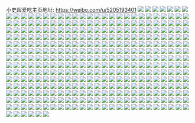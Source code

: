 小史超爱吃主页地址: https://weibo.com/u/5205193401 
![](https://wx4.sinaimg.cn/mw2000/005GgsAhgy1h9kuqoq9icj31zl2osb2a.jpg) 
![](https://wx4.sinaimg.cn/mw2000/005GgsAhgy1h9kuqrbobuj31o0280hdt.jpg) 
![](https://wx4.sinaimg.cn/mw2000/005GgsAhgy1h9kuqta5vmj33402c07wj.jpg) 
![](https://wx4.sinaimg.cn/mw2000/005GgsAhgy1h9kuqn5y8oj31o0280hdt.jpg) 
![](https://wx4.sinaimg.cn/mw2000/005GgsAhgy1h9ju7c0accj33402c0npf.jpg) 
![](https://wx4.sinaimg.cn/mw2000/005GgsAhgy1h9ju7kuhmoj30u00sfdp9.jpg) 
![](https://wx4.sinaimg.cn/mw2000/005GgsAhgy1h9ju7eg4awj31hc0u0wxc.jpg) 
![](https://wx4.sinaimg.cn/mw2000/005GgsAhgy1h9ju7if827j31bf0zkqbq.jpg) 
![](https://wx4.sinaimg.cn/mw2000/005GgsAhgy1h9ju7jxuppj32c0340qv6.jpg) 
![](https://wx4.sinaimg.cn/mw2000/005GgsAhgy1h9ju7kh7o2j31bf0zk0yy.jpg) 
![](https://wx4.sinaimg.cn/mw2000/005GgsAhgy1h8vco9opebj32c03407wi.jpg) 
![](https://wx4.sinaimg.cn/mw2000/005GgsAhgy1h8vcofg46sj32c03404qq.jpg) 
![](https://wx4.sinaimg.cn/mw2000/005GgsAhgy1h8vcom6hngj322x2om4qq.jpg) 
![](https://wx4.sinaimg.cn/mw2000/005GgsAhgy1h8vcop47toj30u01hcap9.jpg) 
![](https://wx4.sinaimg.cn/mw2000/005GgsAhgy1h8vcor147vj32ds1scx6p.jpg) 
![](https://wx4.sinaimg.cn/mw2000/005GgsAhgy1h8vco3x6r2j32c03404qq.jpg) 
![](https://wx4.sinaimg.cn/mw2000/005GgsAhgy1h8vcortoh7j31hc0u0n3p.jpg) 
![](https://wx4.sinaimg.cn/mw2000/005GgsAhgy1h8vcos7cxjj31ba0zg0x2.jpg) 
![](https://wx4.sinaimg.cn/mw2000/005GgsAhgy1h88dilp76bj31o01o04qp.jpg) 
![](https://wx4.sinaimg.cn/mw2000/005GgsAhgy1h88dik7j5ij31o01o07wh.jpg) 
![](https://wx4.sinaimg.cn/mw2000/005GgsAhgy1h88dimp2kxj30sg0sgwsp.jpg) 
![](https://wx4.sinaimg.cn/mw2000/005GgsAhgy1h88dinonvsj31o01o0wxj.jpg) 
![](https://wx4.sinaimg.cn/mw2000/005GgsAhgy1h7yq64kmwbj30u0140q8b.jpg) 
![](https://wx4.sinaimg.cn/mw2000/005GgsAhgy1h7yq634h4cj30u0140wjm.jpg) 
![](https://wx4.sinaimg.cn/mw2000/005GgsAhgy1h7yq65jwd1j30u014042u.jpg) 
![](https://wx4.sinaimg.cn/mw2000/005GgsAhgy1h7yq66rgr6j30u0140jvy.jpg) 
![](https://wx4.sinaimg.cn/mw2000/005GgsAhgy1h71skd502wj30wc0jwtdc.jpg) 
![](https://wx4.sinaimg.cn/mw2000/005GgsAhly1h6z7qic2qlj323u35sgt5.jpg) 
![](https://wx4.sinaimg.cn/mw2000/005GgsAhly1h6z7qde3s6j323u35shdt.jpg) 
![](https://wx4.sinaimg.cn/mw2000/005GgsAhly1h6z7qg5e0bj323u35s781.jpg) 
![](https://wx4.sinaimg.cn/mw2000/005GgsAhly1h6z7ql2i8tj323u35s0v7.jpg) 
![](https://wx4.sinaimg.cn/mw2000/005GgsAhly1h6vpx1jeasj31o01o048z.jpg) 
![](https://wx4.sinaimg.cn/mw2000/005GgsAhly1h6vpxj3zrtj31l31o0e81.jpg) 
![](https://wx4.sinaimg.cn/mw2000/005GgsAhly1h6vpx5c0ynj31o0280ndv.jpg) 
![](https://wx4.sinaimg.cn/mw2000/005GgsAhly1h6vpxd4rizj30sg0lcwg9.jpg) 
![](https://wx4.sinaimg.cn/mw2000/005GgsAhly1h6vpx8fog5j31o01o0gyf.jpg) 
![](https://wx4.sinaimg.cn/mw2000/005GgsAhly1h6vpxdr3ydj30sg0lcjt6.jpg) 
![](https://wx4.sinaimg.cn/mw2000/005GgsAhly1h6vpxgiz4oj32801o0kh3.jpg) 
![](https://wx4.sinaimg.cn/mw2000/005GgsAhly1h6vpxlcisej31mj1o07wh.jpg) 
![](https://wx4.sinaimg.cn/mw2000/005GgsAhly1h6vpxcee1dj31n21o0x6p.jpg) 
![](https://wx4.sinaimg.cn/mw2000/005GgsAhly1h6kagiryl9j33402c04qr.jpg) 
![](https://wx4.sinaimg.cn/mw2000/005GgsAhgy1h6grjx8whyj30u0140gpx.jpg) 
![](https://wx4.sinaimg.cn/mw2000/005GgsAhgy1h6grjyb200j30u0140ag9.jpg) 
![](https://wx4.sinaimg.cn/mw2000/005GgsAhgy1h6grjw3rfhj30u0140q5l.jpg) 
![](https://wx4.sinaimg.cn/mw2000/005GgsAhgy1h6grjziburj30u0140k0p.jpg) 
![](https://wx4.sinaimg.cn/mw2000/005GgsAhgy1h66fdpj51pj30sv1fbq7o.jpg) 
![](https://wx4.sinaimg.cn/mw2000/005GgsAhgy1h61x05bz3ej30wi1yck7j.jpg) 
![](https://wx4.sinaimg.cn/mw2000/005GgsAhgy1h61x04g145j30rg1csgp4.jpg) 
![](https://wx4.sinaimg.cn/mw2000/005GgsAhgy1h54458cwefj32c0340u0y.jpg) 
![](https://wx4.sinaimg.cn/mw2000/005GgsAhgy1h5445jjbqtj32c0340x6r.jpg) 
![](https://wx4.sinaimg.cn/mw2000/005GgsAhgy1h5445azk4ij32c0340kjn.jpg) 
![](https://wx4.sinaimg.cn/mw2000/005GgsAhgy1h5445ehixij32c03407wi.jpg) 
![](https://wx4.sinaimg.cn/mw2000/005GgsAhgy1h5445np43oj32c02c01ky.jpg) 
![](https://wx4.sinaimg.cn/mw2000/005GgsAhgy1h5445h74euj32c0340b2a.jpg) 
![](https://wx4.sinaimg.cn/mw2000/005GgsAhgy1h5445pcky8j32c02c04qq.jpg) 
![](https://wx4.sinaimg.cn/mw2000/005GgsAhgy1h5445lx6dkj32c03407wj.jpg) 
![](https://wx4.sinaimg.cn/mw2000/005GgsAhgy1h5445quhvxj32c02c07wi.jpg) 
![](https://wx4.sinaimg.cn/mw2000/005GgsAhly1h4jjv27grfj30xc0xctgr.jpg) 
![](https://wx4.sinaimg.cn/mw2000/005GgsAhgy1h49qi0de1xj31eu17udl4.jpg) 
![](https://wx4.sinaimg.cn/mw2000/005GgsAhgy1h3sjc9zhnij30xc0xc7ay.jpg) 
![](https://wx4.sinaimg.cn/mw2000/005GgsAhgy1h3sjcajl4lj30xc0xcdop.jpg) 
![](https://wx4.sinaimg.cn/mw2000/005GgsAhgy1h3sjcb60g6j30xc0xc7a3.jpg) 
![](https://wx4.sinaimg.cn/mw2000/005GgsAhgy1h3sjcbr4zhj30ui0vj0ya.jpg) 
![](https://wx4.sinaimg.cn/mw2000/005GgsAhgy1h3rkl2gz9aj321030be82.jpg) 
![](https://wx4.sinaimg.cn/mw2000/005GgsAhgy1h3rkl6ieexj33402c0x6r.jpg) 
![](https://wx4.sinaimg.cn/mw2000/005GgsAhgy1h3rkl9tqg9j32di2k8u0x.jpg) 
![](https://wx4.sinaimg.cn/mw2000/005GgsAhgy1h3ehj1ptwej31qe2kcu0x.jpg) 
![](https://wx4.sinaimg.cn/mw2000/005GgsAhgy1h3ehj4ixtnj31vb2ca1ky.jpg) 
![](https://wx4.sinaimg.cn/mw2000/005GgsAhgy1h3ehj9vwukj32tc240qv6.jpg) 
![](https://wx4.sinaimg.cn/mw2000/005GgsAhgy1h3chpv6ddkj30xc0xcafb.jpg) 
![](https://wx4.sinaimg.cn/mw2000/005GgsAhgy1h3chpvk4voj30xc0xcn2o.jpg) 
![](https://wx4.sinaimg.cn/mw2000/005GgsAhgy1h34pvnzh7gj32bc1jkqu7.jpg) 
![](https://wx4.sinaimg.cn/mw2000/005GgsAhgy1h34qzsgrfyj33k02o0b2a.jpg) 
![](https://wx4.sinaimg.cn/mw2000/005GgsAhgy1h34r5hhmyej32qk3nex6q.jpg) 
![](https://wx4.sinaimg.cn/mw2000/005GgsAhgy1h34r5sh0o5j32n63lwx6q.jpg) 
![](https://wx4.sinaimg.cn/mw2000/005GgsAhgy1h34r5wdpwej32nx23ke82.jpg) 
![](https://wx4.sinaimg.cn/mw2000/005GgsAhgy1h34r5xkpm7j30xt1e8thd.jpg) 
![](https://wx4.sinaimg.cn/mw2000/005GgsAhgy1h2yryowf8vj32fk1k04qp.jpg) 
![](https://wx4.sinaimg.cn/mw2000/005GgsAhgy1h2yrz3cbqyj32dc35skjn.jpg) 
![](https://wx4.sinaimg.cn/mw2000/005GgsAhgy1h2yrykz2ndj335s2dcnpd.jpg) 
![](https://wx4.sinaimg.cn/mw2000/005GgsAhgy1h2yry4zib4j30u00u0n9r.jpg) 
![](https://wx4.sinaimg.cn/mw2000/005GgsAhgy1h2yryc9bilj32dc35shdv.jpg) 
![](https://wx4.sinaimg.cn/mw2000/005GgsAhgy1h2yry5lrfwj30u0140149.jpg) 
![](https://wx4.sinaimg.cn/mw2000/005GgsAhgy1h2u0gh451nj32kw3vchdw.jpg) 
![](https://wx4.sinaimg.cn/mw2000/005GgsAhgy1h2u6rtc75aj31400u0jzz.jpg) 
![](https://wx4.sinaimg.cn/mw2000/005GgsAhgy1h2u0gljo89j33o02g0hdw.jpg) 
![](https://wx4.sinaimg.cn/mw2000/005GgsAhgy1h2u0gpxvcwj33o02g0hdw.jpg) 
![](https://wx4.sinaimg.cn/mw2000/005GgsAhgy1h2u0guinc6j33o02g0e84.jpg) 
![](https://wx4.sinaimg.cn/mw2000/005GgsAhgy1h2u0gyjqmnj33o02g0e84.jpg) 
![](https://wx4.sinaimg.cn/mw2000/005GgsAhgy1h2u6rw43q6j33o02g0e84.jpg) 
![](https://wx4.sinaimg.cn/mw2000/005GgsAhgy1h2u6rzj5bej32kw3vc4qs.jpg) 
![](https://wx4.sinaimg.cn/mw2000/005GgsAhgy1h2u6s3gpdrj33o02g04qs.jpg) 
![](https://wx4.sinaimg.cn/mw2000/005GgsAhgy1h2u89vtrg7j33o02g0b2c.jpg) 
![](https://wx4.sinaimg.cn/mw2000/005GgsAhgy1h2u8mqqyz6j32kw3vc4qs.jpg) 
![](https://wx4.sinaimg.cn/mw2000/005GgsAhgy1h2ntznq9r7j32cu232npd.jpg) 
![](https://wx4.sinaimg.cn/mw2000/005GgsAhgy1h2ntzqapcej32471oahdt.jpg) 
![](https://wx4.sinaimg.cn/mw2000/005GgsAhgy1h2ntzuiyxcj33k02o0b2b.jpg) 
![](https://wx4.sinaimg.cn/mw2000/005GgsAhgy1h2ntzxunvlj337k2eou0y.jpg) 
![](https://wx4.sinaimg.cn/mw2000/005GgsAhgy1h2gb1pmqixj30xc0xcdoj.jpg) 
![](https://wx4.sinaimg.cn/mw2000/005GgsAhgy1h2gb1q2jbkj30xc0xcthk.jpg) 
![](https://wx4.sinaimg.cn/mw2000/005GgsAhgy1h2gb1qkwo3j30xc0xcwo8.jpg) 
![](https://wx4.sinaimg.cn/mw2000/005GgsAhgy1h2gb1qzlo0j30xc0xc47s.jpg) 
![](https://wx4.sinaimg.cn/mw2000/005GgsAhgy1h2gb1rfu6tj30xc0xcwo6.jpg) 
![](https://wx4.sinaimg.cn/mw2000/005GgsAhgy1h2gb1ueew1j32dc35sb2a.jpg) 
![](https://wx4.sinaimg.cn/mw2000/005GgsAhgy1h2fqnq6kckj30xc0xcqlu.jpg) 
![](https://wx4.sinaimg.cn/mw2000/005GgsAhgy1h2fqnqnbmkj30xc0xcwrs.jpg) 
![](https://wx4.sinaimg.cn/mw2000/005GgsAhgy1h2fqnsrajtj33402c01l0.jpg) 
![](https://wx4.sinaimg.cn/mw2000/005GgsAhgy1h2fqntu3jlj32dc35sx6p.jpg) 
![](https://wx4.sinaimg.cn/mw2000/005GgsAhgy1h2bkje29gyj335s2dcnpf.jpg) 
![](https://wx4.sinaimg.cn/mw2000/005GgsAhgy1h2bkjhzct4j335s2dcb2b.jpg) 
![](https://wx4.sinaimg.cn/mw2000/005GgsAhgy1h2bkjfxr8gj32nz20b7wi.jpg) 
![](https://wx4.sinaimg.cn/mw2000/005GgsAhgy1h2bkjel88kj30u013ztkl.jpg) 
![](https://wx4.sinaimg.cn/mw2000/005GgsAhgy1h2bkjjejelj322o1ufkjl.jpg) 
![](https://wx4.sinaimg.cn/mw2000/005GgsAhgy1h27qwgk7naj32fm1x6e82.jpg) 
![](https://wx4.sinaimg.cn/mw2000/005GgsAhgy1h27qwix65uj32ps269hdv.jpg) 
![](https://wx4.sinaimg.cn/mw2000/005GgsAhgy1h27qwky8b8j31q524xkjl.jpg) 
![](https://wx4.sinaimg.cn/mw2000/005GgsAhgy1h27qwn87wwj335s2dc1ky.jpg) 
![](https://wx4.sinaimg.cn/mw2000/005GgsAhgy1h27qwq0v0bj325n348hdv.jpg) 
![](https://wx4.sinaimg.cn/mw2000/005GgsAhgy1h24t9j0ss8j30xc0xctlt.jpg) 
![](https://wx4.sinaimg.cn/mw2000/005GgsAhgy1h1xv1d0dtnj325n348hdv.jpg) 
![](https://wx4.sinaimg.cn/mw2000/005GgsAhgy1h1vbo3i95tj335s2dckjn.jpg) 
![](https://wx4.sinaimg.cn/mw2000/005GgsAhgy1h1vboaingpj335s2dc1ky.jpg) 
![](https://wx4.sinaimg.cn/mw2000/005GgsAhgy1h1vbo5b0k1j32zx28yx6q.jpg) 
![](https://wx4.sinaimg.cn/mw2000/005GgsAhgy1h1vbo7f2jlj335s2dchdv.jpg) 
![](https://wx4.sinaimg.cn/mw2000/005GgsAhgy1h1vbo9ea6nj32yp27p1kz.jpg) 
![](https://wx4.sinaimg.cn/mw2000/005GgsAhgy1h1vbo14kp0j335s2dc4qr.jpg) 
![](https://wx4.sinaimg.cn/mw2000/005GgsAhgy1h1vbog1o63j325m2nykjm.jpg) 
![](https://wx4.sinaimg.cn/mw2000/005GgsAhgy1h1vbocemmbj324l2u5kjn.jpg) 
![](https://wx4.sinaimg.cn/mw2000/005GgsAhgy1h1vboec4qwj31zu2nub2a.jpg) 
![](https://wx4.sinaimg.cn/mw2000/005GgsAhgy1h1tcdig9gyj33402c04qs.jpg) 
![](https://wx4.sinaimg.cn/mw2000/005GgsAhgy1h1tcdl0gcuj33402c07wj.jpg) 
![](https://wx4.sinaimg.cn/mw2000/005GgsAhgy1h1tcdizuz2j30qn0f0h1q.jpg) 
![](https://wx4.sinaimg.cn/mw2000/005GgsAhgy1h1tcdnbs0uj31sc2ds4qq.jpg) 
![](https://wx4.sinaimg.cn/mw2000/005GgsAhgy1h1tcdpdnlhj31sc2dsnpe.jpg) 
![](https://wx4.sinaimg.cn/mw2000/005GgsAhgy1h1tcdrfnphj32c0340e83.jpg) 
![](https://wx4.sinaimg.cn/mw2000/005GgsAhgy1h1tcdsxhvjj335s2dcu0x.jpg) 
![](https://wx4.sinaimg.cn/mw2000/005GgsAhgy1h1s6iot2pwj30xc0xc1ar.jpg) 
![](https://wx4.sinaimg.cn/mw2000/005GgsAhgy1h1s6it4zmij32dc35sqv7.jpg) 
![](https://wx4.sinaimg.cn/mw2000/005GgsAhgy1h1s6itu30cj30u00u0ah8.jpg) 
![](https://wx4.sinaimg.cn/mw2000/005GgsAhgy1h1s6iuf9vbj30u00u016l.jpg) 
![](https://wx4.sinaimg.cn/mw2000/005GgsAhgy1h1s4xe21e0j30qo0hyju5.jpg) 
![](https://wx4.sinaimg.cn/mw2000/005GgsAhgy1h1mtdj6rbfj31g91cjar7.jpg) 
![](https://wx4.sinaimg.cn/mw2000/005GgsAhgy1h1jy73zcy3j318g0xcdpb.jpg) 
![](https://wx4.sinaimg.cn/mw2000/005GgsAhgy1h1jy74j5faj318g0xcajp.jpg) 
![](https://wx4.sinaimg.cn/mw2000/005GgsAhgy1h1jy75mng0j30xc0xcwm3.jpg) 
![](https://wx4.sinaimg.cn/mw2000/005GgsAhgy1h1jy76982xj318g0xcn6o.jpg) 
![](https://wx4.sinaimg.cn/mw2000/005GgsAhgy1h1jy76tv0tj30xc0xcdnf.jpg) 
![](https://wx4.sinaimg.cn/mw2000/005GgsAhgy1h1jy77augjj30xc0xcdme.jpg) 
![](https://wx4.sinaimg.cn/mw2000/005GgsAhgy1h1jy77s3byj30xc0xc471.jpg) 
![](https://wx4.sinaimg.cn/mw2000/005GgsAhgy1h0yp18srlij335s2dcu0y.jpg) 
![](https://wx4.sinaimg.cn/mw2000/005GgsAhgy1h0yp172df7j30zg1ba1j4.jpg) 
![](https://wx4.sinaimg.cn/mw2000/005GgsAhgy1h0wegvu5xij30u01400z5.jpg) 
![](https://wx4.sinaimg.cn/mw2000/005GgsAhgy1h0wegx4wg4j30xc0xcqem.jpg) 
![](https://wx4.sinaimg.cn/mw2000/005GgsAhgy1h0wegwmdkyj30xc18g7gb.jpg) 
![](https://wx4.sinaimg.cn/mw2000/005GgsAhgy1h0wegxr55vj30xc0xcwqb.jpg) 
![](https://wx4.sinaimg.cn/mw2000/005GgsAhgy1h0weh8crp5j335s2dce82.jpg) 
![](https://wx4.sinaimg.cn/mw2000/005GgsAhgy1h0wegyd0pij30xc0xcdrd.jpg) 
![](https://wx4.sinaimg.cn/mw2000/005GgsAhgy1h0wegyvdjlj30u00u0tly.jpg) 
![](https://wx4.sinaimg.cn/mw2000/005GgsAhgy1h0weh9jjwpj30xc0xc49x.jpg) 
![](https://wx4.sinaimg.cn/mw2000/005GgsAhgy1h0weh91n4vj30xc18gtkm.jpg) 
![](https://wx4.sinaimg.cn/mw2000/005GgsAhgy1h0u57dtyi6j335s2dcu0y.jpg) 
![](https://wx4.sinaimg.cn/mw2000/005GgsAhgy1h0u57gk2f1j32dc35s7wi.jpg) 
![](https://wx4.sinaimg.cn/mw2000/005GgsAhgy1h0u57k6x4lj335s2dc7wj.jpg) 
![](https://wx4.sinaimg.cn/mw2000/005GgsAhgy1h0u57pxx6nj335s2dc4qr.jpg) 
![](https://wx4.sinaimg.cn/mw2000/005GgsAhgy1h0u57lpdzdj335s2dc4qq.jpg) 
![](https://wx4.sinaimg.cn/mw2000/005GgsAhgy1h0u57n905sj335s2dcx6p.jpg) 
![](https://wx4.sinaimg.cn/mw2000/005GgsAhgy1h0u57r5zfhj30xc0xcdqz.jpg) 
![](https://wx4.sinaimg.cn/mw2000/005GgsAhgy1h0u57rw8mmj30xc0xctjk.jpg) 
![](https://wx4.sinaimg.cn/mw2000/005GgsAhgy1h0u57tkchtj30xc0xcdre.jpg) 
![](https://wx4.sinaimg.cn/mw2000/005GgsAhgy1h0l8j8rgzgj335s2dc4qq.jpg) 
![](https://wx4.sinaimg.cn/mw2000/005GgsAhgy1h0l8j9qyzaj30on1hcgzh.jpg) 
![](https://wx4.sinaimg.cn/mw2000/005GgsAhgy1h0l8jacio4j30on1hcdoz.jpg) 
![](https://wx4.sinaimg.cn/mw2000/005GgsAhgy1h0l8jaxdeoj30xc0xcn95.jpg) 
![](https://wx4.sinaimg.cn/mw2000/005GgsAhgy1h0l8jbmv9rj30xc0xcqer.jpg) 
![](https://wx4.sinaimg.cn/mw2000/005GgsAhgy1h0l8jcz1vsj30xc0xc4hj.jpg) 
![](https://wx4.sinaimg.cn/mw2000/005GgsAhgy1h0k39ncn67j335s2dcnpd.jpg) 
![](https://wx4.sinaimg.cn/mw2000/005GgsAhgy1h0k39ovu17j32dc35snpe.jpg) 
![](https://wx4.sinaimg.cn/mw2000/005GgsAhgy1h0fa3i7jl9j316735r7wh.jpg) 
![](https://wx4.sinaimg.cn/mw2000/005GgsAhgy1h0fa3js81lj30sf35q4qp.jpg) 
![](https://wx4.sinaimg.cn/mw2000/005GgsAhgy1h0fa3ldv17j30uk4j2kjl.jpg) 
![](https://wx4.sinaimg.cn/mw2000/005GgsAhgy1h0fa3mxpx2j316n35rb29.jpg) 
![](https://wx4.sinaimg.cn/mw2000/005GgsAhgy1h00h6r5s29j30u00ucdon.jpg) 
![](https://wx4.sinaimg.cn/mw2000/005GgsAhgy1h00h6rz5y1j30u00u6wn7.jpg) 
![](https://wx4.sinaimg.cn/mw2000/005GgsAhgy1h00h6sq18uj30u00uhak5.jpg) 
![](https://wx4.sinaimg.cn/mw2000/005GgsAhgy1gzyuohietsj31hc0u0aiz.jpg) 
![](https://wx4.sinaimg.cn/mw2000/005GgsAhgy1gzwm95p5vcj30u00urth1.jpg) 
![](https://wx4.sinaimg.cn/mw2000/005GgsAhgy1gzwm9658a7j30u00tttgf.jpg) 
![](https://wx4.sinaimg.cn/mw2000/005GgsAhgy1gzwm96gez2j30u00ujaia.jpg) 
![](https://wx4.sinaimg.cn/mw2000/005GgsAhgy1gzwm970onrj30xc0xc14k.jpg) 
![](https://wx4.sinaimg.cn/mw2000/005GgsAhgy1gzwm97i5i5j30xc0xc7g2.jpg) 
![](https://wx4.sinaimg.cn/mw2000/005GgsAhgy1gzwm980gzkj30xc0xcqej.jpg) 
![](https://wx4.sinaimg.cn/mw2000/005GgsAhgy1gzwm98qvt1j30xc0xcqem.jpg) 
![](https://wx4.sinaimg.cn/mw2000/005GgsAhgy1gzwm99a8dij30xc0xc146.jpg) 
![](https://wx4.sinaimg.cn/mw2000/005GgsAhgy1gzoz7ltdgoj335s2dcx6q.jpg) 
![](https://wx4.sinaimg.cn/mw2000/005GgsAhgy1gzoz7m9lzdj30on1hcgv2.jpg) 
![](https://wx4.sinaimg.cn/mw2000/005GgsAhgy1gzncx3h2prj30xc0xcqgh.jpg) 
![](https://wx4.sinaimg.cn/mw2000/005GgsAhgy1gzncx4k59aj30xc0xctm7.jpg) 
![](https://wx4.sinaimg.cn/mw2000/005GgsAhgy1gzncx4195zj30xc0xck4x.jpg) 
![](https://wx4.sinaimg.cn/mw2000/005GgsAhgy1gzncx560d3j30xc0xck1a.jpg) 
![](https://wx4.sinaimg.cn/mw2000/005GgsAhgy1gzncx2zjs8j30xc0xctjd.jpg) 
![](https://wx4.sinaimg.cn/mw2000/005GgsAhgy1gzncx5lqf4j30xc0xc7ea.jpg) 
![](https://wx4.sinaimg.cn/mw2000/005GgsAhgy1gzl1nk0bxaj33344mo7wm.jpg) 
![](https://wx4.sinaimg.cn/mw2000/005GgsAhgy1gzl1nm6tupj323u35skjl.jpg) 
![](https://wx4.sinaimg.cn/mw2000/005GgsAhgy1gzl1npeq9cj33344mo4qu.jpg) 
![](https://wx4.sinaimg.cn/mw2000/005GgsAhgy1gzl1nrq7y0j323u35sb2a.jpg) 
![](https://wx4.sinaimg.cn/mw2000/005GgsAhgy1gzl1ntzkiqj323u35s1ky.jpg) 
![](https://wx4.sinaimg.cn/mw2000/005GgsAhgy1gzl1nxd75ej323u35s7wi.jpg) 
![](https://wx4.sinaimg.cn/mw2000/005GgsAhgy1gzl1o00e81j323u35s1ky.jpg) 
![](https://wx4.sinaimg.cn/mw2000/005GgsAhgy1gzl1o3ch5nj320w31c1ky.jpg) 
![](https://wx4.sinaimg.cn/mw2000/005GgsAhgy1gzl1o7hn1qj323u35skjl.jpg) 
![](https://wx4.sinaimg.cn/mw2000/005GgsAhly1gyx5tncyr8j33vc2kw1kz.jpg) 
![](https://wx4.sinaimg.cn/mw2000/005GgsAhly1gyx5tkf3fyj331c20wqv5.jpg) 
![](https://wx4.sinaimg.cn/mw2000/005GgsAhly1gyx5tofvbqj32kw3vchdu.jpg) 
![](https://wx4.sinaimg.cn/mw2000/005GgsAhly1gyx5tlre0mj33vc2kwb2b.jpg) 
![](https://wx4.sinaimg.cn/mw2000/005GgsAhly1gyx5tjkna4j331c20wb2a.jpg) 
![](https://wx4.sinaimg.cn/mw2000/005GgsAhly1gyx5tik6u0j32kw3vc7wj.jpg) 
![](https://wx4.sinaimg.cn/mw2000/005GgsAhly1gyx5tpphr6j32kw3vc4qr.jpg) 
![](https://wx4.sinaimg.cn/mw2000/005GgsAhly1gyx5tr245zj32kw3vc4qr.jpg) 
![](https://wx4.sinaimg.cn/mw2000/005GgsAhly1gyx5tgl15oj33vc2kwqv6.jpg) 
![](https://wx4.sinaimg.cn/mw2000/005GgsAhly1gyvpvo70uyj33344moe85.jpg) 
![](https://wx4.sinaimg.cn/mw2000/005GgsAhgy1gyqdo677m6j32dc35sb2a.jpg) 
![](https://wx4.sinaimg.cn/mw2000/005GgsAhgy1gyohu5ecidj31y41cptpy.jpg) 
![](https://wx4.sinaimg.cn/mw2000/005GgsAhgy1gymh2j7l0nj32dc35sx6q.jpg) 
![](https://wx4.sinaimg.cn/mw2000/005GgsAhgy1gyferzzowqj335s2dc4qq.jpg) 
![](https://wx4.sinaimg.cn/mw2000/005GgsAhgy1gyatl642xoj335s2dchdv.jpg) 
![](https://wx4.sinaimg.cn/mw2000/005GgsAhgy1gyatl7pn9bj32dc35snpf.jpg) 
![](https://wx4.sinaimg.cn/mw2000/005GgsAhgy1gyatl890mrj30on1hc7fz.jpg) 
![](https://wx4.sinaimg.cn/mw2000/005GgsAhgy1gyatl9pahlj32dc35sb2b.jpg) 
![](https://wx4.sinaimg.cn/mw2000/005GgsAhgy1gy245ykb23j30ws3414qp.jpg) 
![](https://wx4.sinaimg.cn/mw2000/005GgsAhgy1gy245zp05qj32c02c0hdu.jpg) 
![](https://wx4.sinaimg.cn/mw2000/005GgsAhgy1gy2460n59zj335s2dcu0y.jpg) 
![](https://wx4.sinaimg.cn/mw2000/005GgsAhgy1gy2461ydiyj335s2dcnpe.jpg) 
![](https://wx4.sinaimg.cn/mw2000/005GgsAhgy1gxxjfftynjj30u0140wnx.jpg) 
![](https://wx4.sinaimg.cn/mw2000/005GgsAhgy1gxxjfgv7kxj32801o0qv5.jpg) 
![](https://wx4.sinaimg.cn/mw2000/005GgsAhgy1gxxjfirv6hj30uk48s1ky.jpg) 
![](https://wx4.sinaimg.cn/mw2000/005GgsAhgy1gxxjfk8324j30uk3e81ky.jpg) 
![](https://wx4.sinaimg.cn/mw2000/005GgsAhgy1gxxjflzjmkj32dc35s7wi.jpg) 
![](https://wx4.sinaimg.cn/mw2000/005GgsAhgy1gxxjfp374xj32dc35sqv6.jpg) 
![](https://wx4.sinaimg.cn/mw2000/005GgsAhgy1gxxjfqb8mhj31o0280u0x.jpg) 
![](https://wx4.sinaimg.cn/mw2000/005GgsAhgy1gxxjfs4x5qj32c0340hdv.jpg) 
![](https://wx4.sinaimg.cn/mw2000/005GgsAhgy1gxxjft5q2fj32c02c0e82.jpg) 
![](https://wx4.sinaimg.cn/mw2000/005GgsAhgy1gxvxmi70boj32tc2404qq.jpg) 
![](https://wx4.sinaimg.cn/mw2000/005GgsAhgy1gxvxndrtmyj33402c04qr.jpg) 
![](https://wx4.sinaimg.cn/mw2000/005GgsAhgy1gxvxnkjb6kj33402c07wj.jpg) 
![](https://wx4.sinaimg.cn/mw2000/005GgsAhgy1gxvxnliypaj31r80zk4fo.jpg) 
![](https://wx4.sinaimg.cn/mw2000/005GgsAhgy1gxvxnb634nj32c0340qv6.jpg) 
![](https://wx4.sinaimg.cn/mw2000/005GgsAhgy1gxvxmjcd5tj31o0280b26.jpg) 
![](https://wx4.sinaimg.cn/mw2000/005GgsAhgy1gxvxnox2xxj32c0340x6q.jpg) 
![](https://wx4.sinaimg.cn/mw2000/005GgsAhgy1gxvxn7dyn2j31o0280u0x.jpg) 
![](https://wx4.sinaimg.cn/mw2000/005GgsAhgy1gxvxn4l6i0j32c03404qr.jpg) 
![](https://wx4.sinaimg.cn/mw2000/005GgsAhgy1gxvxmm9oh2j31o0280u0x.jpg) 
![](https://wx4.sinaimg.cn/mw2000/005GgsAhgy1gxvxqbiu1cj32c0340npe.jpg) 
![](https://wx4.sinaimg.cn/mw2000/005GgsAhgy1gxvxnfm713j32801o0hdt.jpg) 
![](https://wx4.sinaimg.cn/mw2000/005GgsAhgy1gxvxns3i3aj33402c0kjm.jpg) 
![](https://wx4.sinaimg.cn/mw2000/005GgsAhgy1gxvxniqbbnj32c0340kjm.jpg) 
![](https://wx4.sinaimg.cn/mw2000/005GgsAhgy1gx3fcw323wj32dc35skjm.jpg) 
![](https://wx4.sinaimg.cn/mw2000/005GgsAhgy1gx3fcwrm00j30u01t0aof.jpg) 
![](https://wx4.sinaimg.cn/mw2000/005GgsAhgy1gx3fcxa8wlj30on1hcn4z.jpg) 
![](https://wx4.sinaimg.cn/mw2000/005GgsAhgy1gx2789n5upj335s2dcb29.jpg) 
![](https://wx4.sinaimg.cn/mw2000/005GgsAhgy1gx278b6hy8j32dc35sx6p.jpg) 
![](https://wx4.sinaimg.cn/mw2000/005GgsAhgy1gwzcgvzyrhj33402cw1l0.jpg) 
![](https://wx4.sinaimg.cn/mw2000/005GgsAhgy1gwzcgxlnrsj32c03407wk.jpg) 
![](https://wx4.sinaimg.cn/mw2000/005GgsAhgy1gwzcgze83sj32c0340u0x.jpg) 
![](https://wx4.sinaimg.cn/mw2000/005GgsAhgy1gwzch0j46qj32dc35s4qq.jpg) 
![](https://wx4.sinaimg.cn/mw2000/005GgsAhgy1gwzch6q381j323u35s4qq.jpg) 
![](https://wx4.sinaimg.cn/mw2000/005GgsAhgy1gwzch1kl6nj320u2zax6p.jpg) 
![](https://wx4.sinaimg.cn/mw2000/005GgsAhgy1gwzch4y9g7j334022ob2a.jpg) 
![](https://wx4.sinaimg.cn/mw2000/005GgsAhgy1gwzch35yqsj335s23u7wi.jpg) 
![](https://wx4.sinaimg.cn/mw2000/005GgsAhgy1gwweecotvrj32c0340x6r.jpg) 
![](https://wx4.sinaimg.cn/mw2000/005GgsAhgy1gwweehaewoj31o0280npd.jpg) 
![](https://wx4.sinaimg.cn/mw2000/005GgsAhgy1gwweeg6mvzj32c03407wl.jpg) 
![](https://wx4.sinaimg.cn/mw2000/005GgsAhgy1gwweeis4ikj32801o04qq.jpg) 
![](https://wx4.sinaimg.cn/mw2000/005GgsAhgy1gwwee9imwwj32c0340b2c.jpg) 
![](https://wx4.sinaimg.cn/mw2000/005GgsAhgy1gwweevsujyj33402c01l1.jpg) 
![](https://wx4.sinaimg.cn/mw2000/005GgsAhgy1gwweeo00lej32c03401l0.jpg) 
![](https://wx4.sinaimg.cn/mw2000/005GgsAhgy1gwweejt25ij31o0280qv5.jpg) 
![](https://wx4.sinaimg.cn/mw2000/005GgsAhgy1gwweerv3y8j32c0340e84.jpg) 
![](https://wx4.sinaimg.cn/mw2000/005GgsAhgy1gwn3zt5swej30qo0wsjvx.jpg) 
![](https://wx4.sinaimg.cn/mw2000/005GgsAhgy1gwn3znogiuj31hc0on4an.jpg) 
![](https://wx4.sinaimg.cn/mw2000/005GgsAhgy1gwn3zm4u51j335s2dcb2b.jpg) 
![](https://wx4.sinaimg.cn/mw2000/005GgsAhgy1gwjngyxu48j32dc35se82.jpg) 
![](https://wx4.sinaimg.cn/mw2000/005GgsAhgy1gwjnh11ed0j335s2dcnpe.jpg) 
![](https://wx4.sinaimg.cn/mw2000/005GgsAhgy1gwjnh3mtokj32dc35sb2a.jpg) 
![](https://wx4.sinaimg.cn/mw2000/005GgsAhgy1gwbomljbosj30n01dstm2.jpg) 
![](https://wx4.sinaimg.cn/mw2000/005GgsAhgy1gwbomm1piaj30n01dswr2.jpg) 
![](https://wx4.sinaimg.cn/mw2000/005GgsAhgy1gwbommm71qj30n01dsanw.jpg) 
![](https://wx4.sinaimg.cn/mw2000/005GgsAhgy1gwbeqiw7ouj30xc0xcwy2.jpg) 
![](https://wx4.sinaimg.cn/mw2000/005GgsAhgy1gwbeqjlwkmj30xc0xck0i.jpg) 
![](https://wx4.sinaimg.cn/mw2000/005GgsAhgy1gwbeqlhucpj30xc0xcqe3.jpg) 
![](https://wx4.sinaimg.cn/mw2000/005GgsAhgy1gwbeqk5yg7j30xc0xcdpj.jpg) 
![](https://wx4.sinaimg.cn/mw2000/005GgsAhgy1gwbeqlyiy6j30xc0xcwr1.jpg) 
![](https://wx4.sinaimg.cn/mw2000/005GgsAhgy1gwbeqn0nzdj30xc0xckbt.jpg) 
![](https://wx4.sinaimg.cn/mw2000/005GgsAhgy1gwbeql0ptwj30xc0xcgtk.jpg) 
![](https://wx4.sinaimg.cn/mw2000/005GgsAhgy1gwbeqni30qj30xc0xcqdc.jpg) 
![](https://wx4.sinaimg.cn/mw2000/005GgsAhgy1gwbeqo0lkjj30xc0xcds9.jpg) 
![](https://wx4.sinaimg.cn/mw2000/005GgsAhgy1gw3m5qhs7dj32c0340x6p.jpg) 
![](https://wx4.sinaimg.cn/mw2000/005GgsAhgy1gw3m5rkz3yj32dc35se82.jpg) 
![](https://wx4.sinaimg.cn/mw2000/005GgsAhgy1gvyrffj50vj32c03401kz.jpg) 
![](https://wx4.sinaimg.cn/mw2000/005GgsAhgy1gvyrf81wyaj335s2dce83.jpg) 
![](https://wx4.sinaimg.cn/mw2000/005GgsAhgy1gvyrfbpunqj32c0340b2b.jpg) 
![](https://wx4.sinaimg.cn/mw2000/005GgsAhgy1gvyrfjct6rj32c0340u0y.jpg) 
![](https://wx4.sinaimg.cn/mw2000/005GgsAhgy1gvyrfmv9unj32c0340u0y.jpg) 
![](https://wx4.sinaimg.cn/mw2000/005GgsAhgy1gvyrfrg1ysj32c0340b2b.jpg) 
![](https://wx4.sinaimg.cn/mw2000/005GgsAhgy1gvhgtyr04sj61400u0h1202.jpg) 
![](https://wx4.sinaimg.cn/mw2000/005GgsAhgy1gvhgtk78uhj61fl0t17i802.jpg) 
![](https://wx4.sinaimg.cn/mw2000/005GgsAhgy1gvhgtkr125j61hc0ongvw02.jpg) 
![](https://wx4.sinaimg.cn/mw2000/005GgsAhgy1gvhgtnkyvsj635s2dcu0z02.jpg) 
![](https://wx4.sinaimg.cn/mw2000/005GgsAhgy1gvhgtpnfjnj62dc35se8202.jpg) 
![](https://wx4.sinaimg.cn/mw2000/005GgsAhgy1gvhgtqzgdyj62dc35se8102.jpg) 
![](https://wx4.sinaimg.cn/mw2000/005GgsAhgy1gvhgtsb2vzj635s2dc4qq02.jpg) 
![](https://wx4.sinaimg.cn/mw2000/005GgsAhgy1gvhgtulspgj62c0340hdu02.jpg) 
![](https://wx4.sinaimg.cn/mw2000/005GgsAhgy1gv3nv3vl8ej622o340b2b02.jpg) 
![](https://wx4.sinaimg.cn/mw2000/005GgsAhgy1gv3nv5krq2j613j3417wh02.jpg) 
![](https://wx4.sinaimg.cn/mw2000/005GgsAhgy1gv3nvbeuxmj61bo341kjm02.jpg) 
![](https://wx4.sinaimg.cn/mw2000/005GgsAhgy1gv3nv8vhu8j61ds340qv602.jpg) 
![](https://wx4.sinaimg.cn/mw2000/005GgsAhgy1guattb1w51j61hc0onqhk02.jpg) 
![](https://wx4.sinaimg.cn/mw2000/005GgsAhgy1gu9h9f4g8oj62o03k0u0y02.jpg) 
![](https://wx4.sinaimg.cn/mw2000/005GgsAhgy1gu9h9gkfvbj62o03k0u0y02.jpg) 
![](https://wx4.sinaimg.cn/mw2000/005GgsAhgy1gu73cpgxyzj635s2dcqv502.jpg) 
![](https://wx4.sinaimg.cn/mw2000/005GgsAhgy1gu66gxan12j618g0xcdor02.jpg) 
![](https://wx4.sinaimg.cn/mw2000/005GgsAhgy1gu66gyre2kj635s2dcx6q02.jpg) 
![](https://wx4.sinaimg.cn/mw2000/005GgsAhgy1gu66gzwdq8j62dc35sx6p02.jpg) 
![](https://wx4.sinaimg.cn/mw2000/005GgsAhly1gtgmuj7pk6j60vc15s15802.jpg) 
![](https://wx4.sinaimg.cn/mw2000/005GgsAhly1gtgmujkp6uj60vc15stkp02.jpg) 
![](https://wx4.sinaimg.cn/mw2000/005GgsAhly1gtgmujtqwqj60va15qqcj02.jpg) 
![](https://wx4.sinaimg.cn/mw2000/005GgsAhly1gtgmuk2o72j60va15y45m02.jpg) 
![](https://wx4.sinaimg.cn/mw2000/005GgsAhly1gtgmukbzabj60v9158dms02.jpg) 
![](https://wx4.sinaimg.cn/mw2000/005GgsAhly1gtgmukoxltj60v915ujyl02.jpg) 
![](https://wx4.sinaimg.cn/mw2000/005GgsAhly1gtgmul6j5fj60u115zajl02.jpg) 
![](https://wx4.sinaimg.cn/mw2000/005GgsAhly1gtgmulmls4j60tr152wmv02.jpg) 
![](https://wx4.sinaimg.cn/mw2000/005GgsAhly1gtgmuly3m0j30vc15sdq1.jpg) 
![](https://wx4.sinaimg.cn/mw2000/005GgsAhly1gtgmum6smvj30vc15swn0.jpg) 
![](https://wx4.sinaimg.cn/mw2000/005GgsAhly1gtgmumk9x6j60vc15s7d302.jpg) 
![](https://wx4.sinaimg.cn/mw2000/005GgsAhly1gsr5t91dccj317v0u046e.jpg) 
![](https://wx4.sinaimg.cn/mw2000/005GgsAhly1gsr5tdfyvxj33402c0x6q.jpg) 
![](https://wx4.sinaimg.cn/mw2000/005GgsAhly1gsr5tfl187j331429ub2b.jpg) 
![](https://wx4.sinaimg.cn/mw2000/005GgsAhly1gsr5tgx957j32j11xi4qq.jpg) 
![](https://wx4.sinaimg.cn/mw2000/005GgsAhly1gsr5tjcbkoj31yt2mf4qp.jpg) 
![](https://wx4.sinaimg.cn/mw2000/005GgsAhly1gsr5tma545j32dc35shdu.jpg) 
![](https://wx4.sinaimg.cn/mw2000/005GgsAhly1gsr5to1dwfj62tc240npe02.jpg) 
![](https://wx4.sinaimg.cn/mw2000/005GgsAhly1gsr5tq1yi0j32dc35shdu.jpg) 
![](https://wx4.sinaimg.cn/mw2000/005GgsAhly1gsr5tr9gr7j635s2dc7wj02.jpg) 
![](https://wx4.sinaimg.cn/mw2000/005GgsAhgy1gsdbigzyvej32c02c01l0.jpg) 
![](https://wx4.sinaimg.cn/mw2000/005GgsAhgy1gsdbimfz5jj318g0xcnlg.jpg) 
![](https://wx4.sinaimg.cn/mw2000/005GgsAhgy1gsdbiiovq3j32c02c0kjn.jpg) 
![](https://wx4.sinaimg.cn/mw2000/005GgsAhgy1gsdbilso9cj32801o0qtq.jpg) 
![](https://wx4.sinaimg.cn/mw2000/005GgsAhgy1gsdbinniw0j32io1w0u0y.jpg) 
![](https://wx4.sinaimg.cn/mw2000/005GgsAhgy1gsdbiq6wudj32c03401l3.jpg) 
![](https://wx4.sinaimg.cn/mw2000/005GgsAhgy1gsdbitphhaj32c0340b2c.jpg) 
![](https://wx4.sinaimg.cn/mw2000/005GgsAhgy1gsdbiui96aj318g0xcx22.jpg) 
![](https://wx4.sinaimg.cn/mw2000/005GgsAhgy1gsdbjiufc2j33402c0hdu.jpg) 
![](https://wx4.sinaimg.cn/mw2000/005GgsAhgy1gsa1a2w4i4j326o1egx6q.jpg) 
![](https://wx4.sinaimg.cn/mw2000/005GgsAhgy1gsa1a6prsrj32dc35sb2a.jpg) 
![](https://wx4.sinaimg.cn/mw2000/005GgsAhgy1gsa1a536izj326k1fg7wk.jpg) 
![](https://wx4.sinaimg.cn/mw2000/005GgsAhgy1gsa19y4g7rj32402tcb2b.jpg) 
![](https://wx4.sinaimg.cn/mw2000/005GgsAhgy1gsa1a840gpj32dc35sb2a.jpg) 
![](https://wx4.sinaimg.cn/mw2000/005GgsAhgy1gsa1a1ao1xj32402tcb2b.jpg) 
![](https://wx4.sinaimg.cn/mw2000/005GgsAhgy1gqp9yl65fej30u0140kbf.jpg) 
![](https://wx4.sinaimg.cn/mw2000/005GgsAhgy1gqp9ynooitj30u0140ttu.jpg) 
![](https://wx4.sinaimg.cn/mw2000/005GgsAhgy1gqp9yls234j30u0140wxw.jpg) 
![](https://wx4.sinaimg.cn/mw2000/005GgsAhgy1gqp9ym8texj30u00u0at0.jpg) 
![](https://wx4.sinaimg.cn/mw2000/005GgsAhgy1gqp9ymu8tbj30u00u0qlr.jpg) 
![](https://wx4.sinaimg.cn/mw2000/005GgsAhgy1gqp9yna3dsj30u00u07nr.jpg) 
